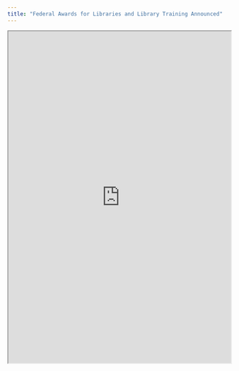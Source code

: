```yaml
---
title: "Federal Awards for Libraries and Library Training Announced"
---
```



<iframe height="750" width="100%" src="https://ewelton.github.io/ktest/wiki.html#Federal%20Awards%20for%20Libraries%20and%20Library%20Training%20Announced"></iframe>
